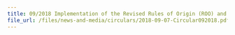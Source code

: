 ```yaml
---
title: 09/2018 Implementation of the Revised Rules of Origin (ROO) and Operational Certification Procedures (OCP) under the India-Singapore Comprehensive Economic Cooperation Agreement (CECA) 
file_url: /files/news-and-media/circulars/2018-09-07-Circular092018.pdf
---
```

